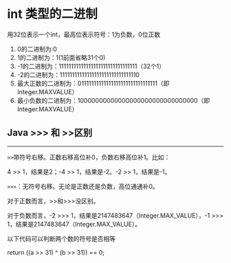 # int 类型的二进制

用32位表示一个int，最高位表示符号：1为负数，0位正数

1. 0的二进制为:0
2. 1的二进制为：1(1前面省略31个0)
3. -1的二进制为：11111111111111111111111111111111（32个1）
4. -2的二进制为：11111111111111111111111111111110
5. 最大正数的二进制为：01111111111111111111111111111111（即Integer.MAXVALUE）
6. 最小负数的二进制为：10000000000000000000000000000000（即Integer.MAXVALUE）

## Java >>> 和 >>区别

---

`>>`带符号右移。正数右移高位补0，负数右移高位补1。比如：

4 >> 1，结果是2；-4 >> 1，结果是-2。-2 >> 1，结果是-1。

`>>>`：无符号右移。无论是正数还是负数，高位通通补0。

对于正数而言，>>和>>>没区别。

对于负数而言，-2 >>> 1，结果是2147483647（Integer.MAX_VALUE），-1 >>> 1，结果是2147483647（Integer.MAX_VALUE）。

以下代码可以判断两个数的符号是否相等

return ((a >> 31) ^ (b >> 31)) == 0;

